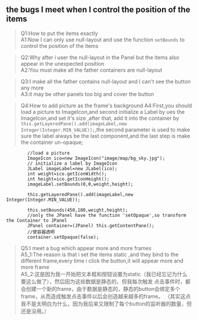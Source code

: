 ## the bugs I meet when I control the position of the items
>Q1:How to put the items exactly<br>
>A1:Now I can only use null-layout and use the function `setBounds` to control the position of the items<br>

>Q2:Why after i user the null-layout in the Panel but the items also appear in the unexpected position<br>
>A2:You must make all the father containers are null-layout<br>

>Q3:I make all the father contains null-layout and I can't see the button any more<br>
>A3:it may be other panels too big and cover the button<br>

>Q4:How to add picture as the frame's background
>A4:First,you should load a picture to ImageIcon,and second initialize a Label by ues the ImageIcon,and set it's size ,after that,
>add it into the container by `this.getLayeredPane().add(imageLabel,new Integer(Integer.MIN_VALUE));`,the second parameter is used to
>make sure the label always be the last component,and the last step is make the container un-opaque;<br>

```
        //load a picture
        ImageIcon ico=new ImageIcon("image/map/bg_sky.jpg");
        // initialize a label by ImageIcon
        JLabel imageLabel=new JLabel(ico);
        int weight=ico.getIconWidth();
        int height=ico.getIconHeight();
        imageLabel.setBounds(0,0,weight,height);

        this.getLayeredPane().add(imageLabel,new Integer(Integer.MIN_VALUE));

        this.setBounds(450,100,weight,height);
        //only the JPanel have the function 'setOpaque',so transform the Container to JPanel
        JPanel container=(JPanel) this.getContentPane();
        //使容器透明
        container.setOpaque(false);
```

>Q5:I meet a bug which appear more and more frames<br>
>A5_1:The reason is that i set the items static ,and they bind to the different frame,every time i click the 
>button,it will appear more and more frame<br>
>A5_2:这是因为我一开始把文本框和按钮设置为static（我已经忘记为什么要这么做了），然后因为这些数据是静态的，但我每次触发
>点击事件时，都会创建一个新的frame，由于数据是静态的，静态的button会绑定多个frame，从而造成触发点击事件以后会创造越来越多的frame。
>（其实这点我不是太明白为什么，因为我后来又限制了每个button的监听器的数量，但还是没用。）
 